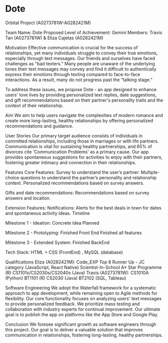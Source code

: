 # Dote
Orbital Project (A0273781W-A0282421M)

Team Name: Dote
Proposed Level of Achievement: Gemini
Members: Travis Tan (A0273781W) & Eliza Cajetas (A0282421M)

Motivation
Effective communication is crucial for the success of relationships, yet many individuals struggle to convey their true emotions, especially through text messages. Our friends and ourselves have faced challenges as "bad texters." Many people are unaware of the underlying tones their text messages may convey and find it difficult to authentically express their emotions through texting compared to face-to-face interactions. As a result, many do not progress past the “talking stage.”

To address these issues, we propose Dote - an app designed to enhance users' love lives by providing personalized text replies, date suggestions, and gift recommendations based on their partner's personality traits and the context of their relationship.

Aim
We aim to help users navigate the complexities of modern romance and create more long-lasting, healthy relationships by offering personalized recommendations and guidance.

User Stories
Our primary target audience consists of individuals in committed relationships, including those in marriages or with life partners. Communication is vital for sustaining healthy partnerships, and 65% of divorces cite 'Communication Problems' as a primary cause.
Our app provides spontaneous suggestions for activities to enjoy with their partners, fostering greater intimacy and connection in their relationships.

Features
Core Features:
Survey to understand the user’s partner:
Multiple-choice questions to understand the partner’s personality and relationship context.
Personalized recommendations based on survey answers.

Gifts and date recommendations:
Recommendations based on survey answers and location.

Extension Features:
Notifications:
Alerts for the best deals in town for dates and spontaneous activity ideas.
Timeline

Milestone 1 - Ideation:
Concrete Idea Planned 

Milestone 2 - Prototyping:
Finished Front End 
Finished all features

Milestone 3 - Extended System:
Finished BackEnd


Tech Stack: HTML + CSS (FrontEnd) , MySQL (database)

Qualifications
Eliza (A0282421M):
Code_EXP Top 8 Runner Up - JC category (JavaScript, React Native)
Scientist-In-School A* Star Programme (R)
CS1101s/CS2030s/CS2040s (Java)
Travis (A0273781W):
CS1010A (Python)
BT1101 (R)
CS2030 (Java)
BT2102 (SQL, Tableau)

Software Engineering
We adopt the Waterfall framework for a systematic approach to app development, while remaining open to Agile methods for flexibility. Our core functionality focuses on analyzing users' text messages to provide personalized feedback. We prioritize mass testing and collaboration with industry experts for continual improvement. Our ultimate goal is to publish the app on platforms like the App Store and Google Play.

Conclusion
We foresee significant growth as software engineers through this project. Our goal is to deliver a valuable solution that improves communication in relationships, fostering long-lasting, healthy partnerships.

